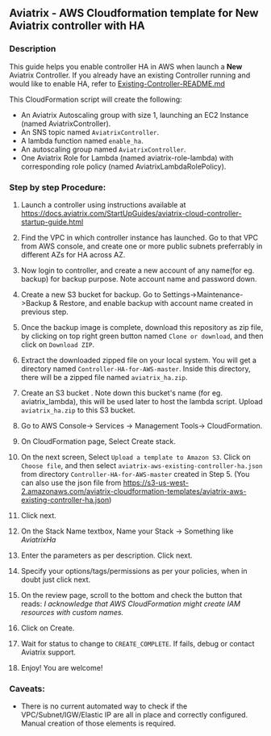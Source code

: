 ## Aviatrix - AWS Cloudformation template for New Aviatrix controller with HA

### Description

This guide helps you enable controller HA in AWS when launch a **New** Aviatrix Controller. If you already have an existing Controller running and would like to enable HA, refer to [Existing-Controller-README.md](https://github.com/AviatrixSystems/Controller-HA-for-AWS/blob/master/Existing-Controller-README.md)

This CloudFormation script will create the following:

* An Aviatrix Autoscaling group with size 1, launching an EC2 Instance (named AviatrixController).
* An SNS topic named `AviatrixController`.
* A lambda function named `enable_ha`.
* An autoscaling group named `AviatrixController`.
* One Aviatrix Role for Lambda (named aviatrix-role-lambda) with corresponding role policy (named AviatrixLambdaRolePolicy).

### Step by step Procedure:

1. Launch a controller using instructions available at https://docs.aviatrix.com/StartUpGuides/aviatrix-cloud-controller-startup-guide.html

2. Find the VPC in which controller instance has launched. Go to that VPC from AWS console, and create one or more public subnets preferrably in different AZs for HA across AZ.

2. Now login to controller, and create a new account of any name(for eg. backup) for backup purpose. Note account name and password down.

3. Create a new S3 bucket for backup. Go to Settings->Maintenance->Backup & Restore, and enable backup with account name created in previous step.

4. Once the backup image is complete, download this repository as zip file, by clicking on top right green button named `Clone or download`, and then click on `Download ZIP`.

5. Extract the downloaded zipped file on your local system. You will get a directory named `Controller-HA-for-AWS-master`. Inside this directory, there will be a zipped file named `aviatrix_ha.zip`.

6. Create an S3 bucket . Note down this bucket's name (for eg. aviatrix_lambda), this will be used later to host the lambda script. Upload `aviatrix_ha.zip` to this S3 bucket.

7. Go to AWS Console-> Services -> Management Tools-> CloudFormation.

8. On CloudFormation page, Select Create stack.

9. On the next screen, Select `Upload a template to Amazon S3`. Click on `Choose file`, and then select `aviatrix-aws-existing-controller-ha.json` from directory `Controller-HA-for-AWS-master` created in Step 5.
(You can also use the json file from https://s3-us-west-2.amazonaws.com/aviatrix-cloudformation-templates/aviatrix-aws-existing-controller-ha.json)

10. Click next.

11. On the Stack Name textbox, Name your Stack -> Something like *AviatrixHa*

12. Enter the parameters as per description. Click next.

13. Specify your options/tags/permissions as per your policies, when in doubt just click next.

14. On the review page, scroll to the bottom and check the button that reads:
*I acknowledge that AWS CloudFormation might create IAM resources with custom names.*

15. Click on Create.

16. Wait for status to change to `CREATE_COMPLETE`. If fails, debug or contact Aviatrix support.

17. Enjoy! You are welcome!

### Caveats:

* There is no current automated way to check if the VPC/Subnet/IGW/Elastic IP are all in place and correctly configured. Manual creation of those elements is required.
